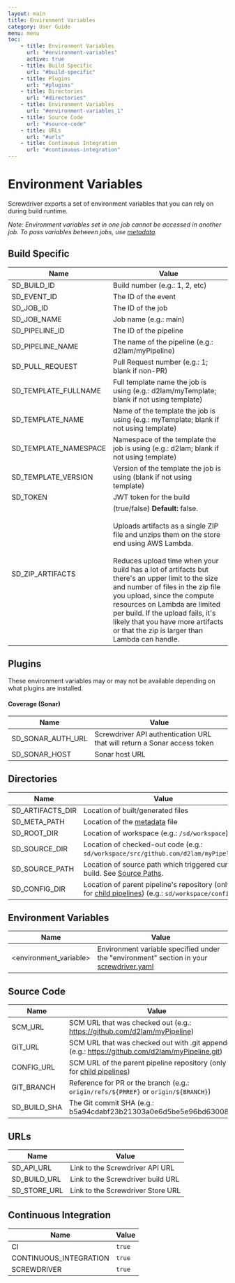 ```yaml
---
layout: main
title: Environment Variables
category: User Guide
menu: menu
toc:
    - title: Environment Variables
      url: "#environment-variables"
      active: true
    - title: Build Specific
      url: "#build-specific"
    - title: Plugins
      url: "#plugins"
    - title: Directories
      url: "#directories"
    - title: Environment Variables
      url: "#environment-variables_1"
    - title: Source Code
      url: "#source-code"
    - title: URLs
      url: "#urls"
    - title: Continuous Integration
      url: "#continuous-integration"
---
```

# Environment Variables

Screwdriver exports a set of environment variables that you can rely on during build runtime.

_Note: Environment variables set in one job cannot be accessed in another job. To pass variables between jobs, use [metadata](./metadata)._

## Build Specific

| Name | Value |
|------|-------|
| SD_BUILD_ID | Build number (e.g.: 1, 2, etc) |
| SD_EVENT_ID | The ID of the event |
| SD_JOB_ID | The ID of the job |
| SD_JOB_NAME | Job name (e.g.: main) |
| SD_PIPELINE_ID | The ID of the pipeline |
| SD_PIPELINE_NAME | The name of the pipeline (e.g.: d2lam/myPipeline) |
| SD_PULL_REQUEST | Pull Request number (e.g.: 1; blank if non-PR) |
| SD_TEMPLATE_FULLNAME | Full template name the job is using (e.g.: d2lam/myTemplate; blank if not using template) |
| SD_TEMPLATE_NAME | Name of the template the job is using (e.g.: myTemplate; blank if not using template) |
| SD_TEMPLATE_NAMESPACE | Namespace of the template the job is using (e.g.: d2lam; blank if not using template) |
| SD_TEMPLATE_VERSION | Version of the template the job is using (blank if not using template)|
| SD_TOKEN | JWT token for the build |
| SD_ZIP_ARTIFACTS | (true/false) **Default:** false.<br><br>Uploads artifacts as a single ZIP file and unzips them on the store end using AWS Lambda.<br><br>Reduces upload time when your build has a lot of artifacts but there's an upper limit to the size and number of files in the zip file you upload, since the compute resources on Lambda are limited per build. If the upload fails, it's likely that you have more artifacts or that the zip is larger than Lambda can handle. |

## Plugins
These environment variables may or may not be available depending on what plugins are installed.

#### Coverage (Sonar)

| Name | Value |
|------|-------|
| SD_SONAR_AUTH_URL | Screwdriver API authentication URL that will return a Sonar access token |
| SD_SONAR_HOST | Sonar host URL |

## Directories

| Name | Value |
|------|-------|
| SD_ARTIFACTS_DIR | Location of built/generated files |
| SD_META_PATH | Location of the [metadata](./metadata) file |
| SD_ROOT_DIR | Location of workspace (e.g.: `/sd/workspace`) |
| SD_SOURCE_DIR | Location of checked-out code (e.g.: `sd/workspace/src/github.com/d2lam/myPipeline`) |
| SD_SOURCE_PATH | Location of source path which triggered current build. See [Source Paths](./configuration/sourcePaths). |
| SD_CONFIG_DIR | Location of parent pipeline's repository (only set for [child pipelines](./configuration/external-config)) (e.g.: `sd/workspace/config`) |

## Environment Variables

| Name | Value |
|------|-------|
| &lt;environment_variable&gt; | Environment variable specified under the "environment" section in your [screwdriver.yaml](configuration/) |

## Source Code

| Name | Value |
|------|-------|
| SCM_URL | SCM URL that was checked out (e.g.: https://github.com/d2lam/myPipeline) |
| GIT_URL | SCM URL that was checked out with .git appended (e.g.: https://github.com/d2lam/myPipeline.git) |
| CONFIG_URL | SCM URL of the parent pipeline repository (only set for [child pipelines](./configuration/external-config)) |
| GIT_BRANCH | Reference for PR or the branch (e.g.: `origin/refs/${PRREF}` or `origin/${BRANCH}`) |
| SD_BUILD_SHA | The Git commit SHA (e.g.: b5a94cdabf23b21303a0e6d5be5e96bd6300847a) |

## URLs

| Name | Value |
|------|-------|
| SD_API_URL | Link to the Screwdriver API URL |
| SD_BUILD_URL | Link to the Screwdriver build URL |
| SD_STORE_URL | Link to the Screwdriver Store URL |


## Continuous Integration

| Name | Value |
|------|-------|
| CI | `true` |
| CONTINUOUS_INTEGRATION | `true` |
| SCREWDRIVER | `true` |
